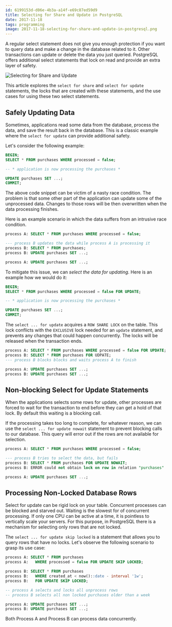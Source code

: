 ```yaml
---
id: 6199153d-d06e-4b3a-a14f-e69c87ed59d9
title: Selecting for Share and Update in PostgreSQL
date: 2017-11-18
tags: programming
image: 2017-11-18-selecting-for-share-and-update-in-postgresql.png
---
```


A regular select statement does not give you enough protection if you want to
query data and make a change in the database related to it. Other transactions
can update or delete the data you just queried. PostgreSQL offers additional
select statements that lock on read and provide an extra layer of safety.

![Selecting for Share and Update](http://maxpixel.freegreatpicture.com/static/photo/640/Namibia-Elephant-African-Bush-Elephant-Africa-84186.jpg)

This article explores the `select for share` and `select for update` statements,
the locks that are created with these statements, and the use cases for using
these two select statements.

## Safely Updating Data

Sometimes, applications read some data from the database, process the data, and
save the result back in the database. This is a classic example where the
`select for update` can provide additional safety.

Let's consider the following example:

``` sql
BEGIN;
SELECT * FROM purchases WHERE processed = false;

-- * application is now processing the purchases *

UPDATE purchases SET ...;
COMMIT;
```

The above code snippet can be victim of a nasty race condition. The problem is
that some other part of the application can update some of the unprocessed data.
Changes to those rows will be then overwritten when the data processing
finishes.

Here is an example scenario in which the data suffers from an intrusive race
condition.

``` sql
process A: SELECT * FROM purchases WHERE processed = false;

--- process B updates the data while process A is processing it
process B: SELECT * FROM purchases;
process B: UPDATE purchases SET ...;

process A: UPDATE purchases SET ...;
```

To mitigate this issue, we can _select the data for updating_. Here is an
example how we would do it:

``` sql
BEGIN;
SELECT * FROM purchases WHERE processed = false FOR UPDATE;

-- * application is now processing the purchases *

UPDATE purchases SET ...;
COMMIT;
```

The `select ... for update` acquires a `ROW SHARE LOCK` on the table. This lock
conflicts with the `EXCLUSIVE` lock needed for an `update` statement, and
prevents any changes that could happen concurrently. The locks will be released
when the transaction ends.

``` sql
process A: SELECT * FROM purchases WHERE processed = false FOR UPDATE;
process B: SELECT * FROM purchases FOR UDPATE;
--- process B blocks blocks and waits process A to finish

process A: UPDATE purchases SET ...;
process B: UPDATE purchases SET ...;
```

## Non-blocking Select for Update Statements

When the applications selects some rows for update, other processes are forced
to wait for the transaction to end before they can get a hold of that lock. By
default this waiting is a blocking call.

If the processing takes too long to complete, for whatever reason, we can use
the `select ... for update nowait` statement to prevent blocking calls to our
database. This query will error out if the rows are not available for selection.

``` sql
process A: SELECT * FROM purchases WHERE processed = false;

--- process B tries to select the data, but fails
process B: SELECT * FROM purchases FOR UPDATE NOWAIT;
process B: ERROR could not obtain lock on row in relation "purchases"

process A: UPDATE purchases SET ...;
```

## Processing Non-Locked Database Rows

Select for update can be rigid lock on your table. Concurrent processes can be
blocked and starved out. Waiting is the slowest for of concurrent processing.
If only one CPU can be active at a time, it is pointless to vertically scale
your servers. For this purpose, in PostgreSQL there is a mechanism for selecting
only rows that are not locked.

The `select ... for update skip locked` is a statement that allows you to query
rows that have no locks. Let's observe the following scenario to grasp its use
case:

``` sql
process A: SELECT * FROM purchases
process A:   WHERE processed = false FOR UPDATE SKIP LOCKED;

process B: SELECT * FROM purchases
process B:   WHERE created_at < now()::date - interval '1w';
process B:   FOR UPDATE SKIP LOCKED;

-- process A selects and locks all unprocess rows
-- process B selects all non locked purchases older than a week

process A: UPDATE purchases SET ...;
process B: UPDATE purchases SET ...;
```

Both Process A and Process B can process data concurrently.
